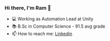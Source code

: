 ### Hi there, I'm Ram 👋
- 💻  Working as Automation Lead at Unity
- 📚  B.Sc in Computer Science - 91.5 avg grade
- 📫  How to reach me:
[Linkedin](https://www.linkedin.com/in/ram-sarfian/)
<!--
**ramsar7002/ramsar7002** is a ✨ _special_ ✨ repository because its `README.md` (this file) appears on your GitHub profile.

Here are some ideas to get you started:

- 🔭 I’m currently working on ...
- 🌱 I’m currently learning ...
- 👯 I’m looking to collaborate on ...
- 🤔 I’m looking for help with ...
- 💬 Ask me about ...
- 📫 How to reach me: ...
- 😄 Pronouns: ...
- ⚡ Fun fact: ...
-->
